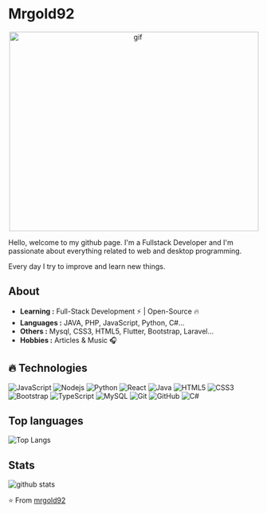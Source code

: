 # Mrgold92

<p align="center">
  <img src="https://media.giphy.com/media/WTjXuYA2y4o3UZly3W/source.gif" alt="gif" width="500" height="400">
<p>
Hello, welcome to my github page. I'm a Fullstack Developer and I'm passionate about everything related to web and desktop programming.

Every day I try to improve and learn new things.

## About

-  **Learning :** Full-Stack Development :zap: | Open-Source :fire:	
-  **Languages :** JAVA, PHP, JavaScript, Python, C#...
-  **Others :** Mysql, CSS3, HTML5, Flutter, Bootstrap, Laravel...
-  **Hobbies :** Articles & Music :headphones:



## 🔥 Technologies

![JavaScript](https://img.shields.io/badge/-JavaScript-black?style=flat-square&logo=javascript)
![Nodejs](https://img.shields.io/badge/-Nodejs-black?style=flat-square&logo=Node.js)
![Python](https://img.shields.io/badge/-Python-black?style=flat-square&logo=Python)
![React](https://img.shields.io/badge/-React-black?style=flat-square&logo=react)
![Java](https://img.shields.io/badge/-java-E34A86?style=flat-square&logo=java)
![HTML5](https://img.shields.io/badge/-HTML5-E34F26?style=flat-square&logo=html5&logoColor=white)
![CSS3](https://img.shields.io/badge/-CSS3-1572B6?style=flat-square&logo=css3)
![Bootstrap](https://img.shields.io/badge/-Bootstrap-563D7C?style=flat-square&logo=bootstrap)
![TypeScript](https://img.shields.io/badge/-TypeScript-007ACC?style=flat-square&logo=typescript)
![MySQL](https://img.shields.io/badge/-MySQL-black?style=flat-square&logo=mysql)
![Git](https://img.shields.io/badge/-Git-black?style=flat-square&logo=git)
![GitHub](https://img.shields.io/badge/-GitHub-181717?style=flat-square&logo=github)
![C#](https://img.shields.io/badge/-CSharp-brown?style=flat-square&logo=c-sharp)

## Top languages 

![Top Langs](https://github-readme-stats.vercel.app/api/top-langs/?username=mrgold92&hide=TeX&layout=compact)

## Stats 

![github stats](https://github-readme-stats.vercel.app/api?username=mrgold92&show_icons=true)

⭐️ From [mrgold92](https://github.com/mrgol92)



